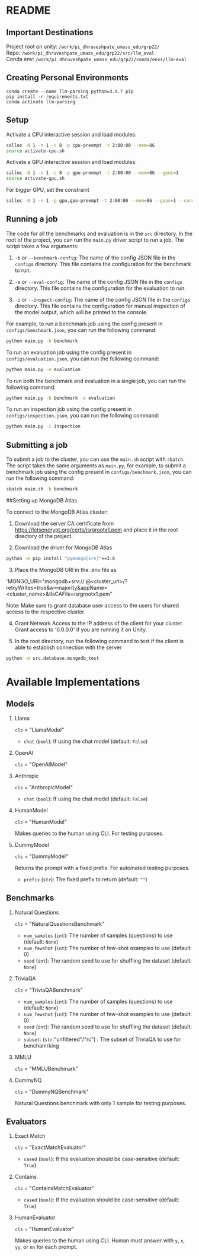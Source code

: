 # README

## Important Destinations
Project root on unity: `/work/pi_dhruveshpate_umass_edu/grp22/` <br />
Repo: `/work/pi_dhruveshpate_umass_edu/grp22/src/llm_eval` <br />
Conda env: `/work/pi_dhruveshpate_umass_edu/grp22/conda/envs/llm-eval` <br />

## Creating Personal Environments
`conda create --name llm-parsing python=3.9.7 pip` <br />
`pip install -r requirements.txt` <br />
`conda activate llm-parsing` <br />

## Setup

Activate a CPU interactive session and load modules:

```bash
salloc -N 1 -n 1 -c 8 -p cpu-preempt -t 2:00:00 --mem=8G
source activate-cpu.sh
```

Activate a GPU interactive session and load modules:

```bash
salloc -N 1 -n 1 -c 8 -p gpu-preempt -t 2:00:00 --mem=8G --gpus=1
source activate-gpu.sh
```

For bigger GPU, set the constraint

```bash
salloc -N 1 -n 1 -p gpu,gpu-preempt -t 2:00:00 --mem=8G --gpus=1 --constraint="[a100|m40|rtx8000]"
```

## Running a job

The code for all the benchmarks and evaluation is in the `src` directory. In
the root of the project, you can run the `main.py` driver script to run a job.
The script takes a few arguments:

1. `-b` or `--benchmark-config`: The name of the config JSON file in the
`configs` directory. This file contains the configuration for the benchmark
to run.

2. `-e` or `--eval-config`: The name of the config JSON file in the `configs`
directory. This file contains the configuration for the evaluation to run.

3. `-i` or `--inspect-config`: The name of the config JSON file in the
`configs` directory. This file contains the configuration for manual inspection
of the model output, which will be printed to the console.

For example, to run a benchmark job using the config present in
`configs/benchmark.json`, you can run the following command:

```bash
python main.py -b benchmark
```

To run an evaluation job using the config present in `configs/evaluation.json`,
you can run the following command:

```bash
python main.py -e evaluation
```

To run both the benchmark and evaluation in a single job, you can run the
following command:

```bash
python main.py -b benchmark -e evaluation
```

To run an inspection job using the config present in `configs/inspection.json`,
you can run the following command:

```bash
python main.py -i inspection
```

## Submitting a job

To submit a job to the cluster, you can use the `main.sh` script with `sbatch`.
The script takes the same arguments as `main.py`, for example, to submit a
benchmark job using the config present in `configs/benchmark.json`, you can run
the following command:

```bash
sbatch main.sh -b benchmark
```
##Setting up MongoDB Atlas

To connect to the MongoDB Atlas cluster:

1. Download the server CA certificate from https://letsencrypt.org/certs/isrgrootx1.pem and place it in the root directory of the project.

2. Download the driver for MongoDB Atlas
```bash
python -m pip install "pymongo[srv]"==3.6
```

3. Place the MongoDB URI in the .env file as 

'MONGO_URI="mongodb+srv://<username>:<password>@<cluster_url>/?retryWrites=true&w=majority&appName=<cluster_name>&tlsCAFile=isrgrootx1.pem"

Note: Make sure to grant database user access to the users for shared access to the respective cluster.

4. Grant Network Access to the IP address of the client for your cluster. Grant access to '0.0.0.0' if you are running it on Unity. 

5. In the root directory, run the following command to test if the client is able to establish connection with the server

```bash
python -m src.database.mongodb_test
```

# Available Implementations

## Models

1. Llama
    
    `cls` = "LlamaModel"
    * `chat` (`bool`): If using the chat model (default: `False`)

2. OpenAI

    `cls` = "OpenAIModel"
    

3. Anthropic

    `cls` = "AnthropicModel"
    * `chat` (`bool`): If using the chat model (default: `False`)

4. HumanModel
    
    `cls` = "HumanModel"
    
    Makes queries to the human using CLI. For testing purposes.

5. DummyModel
    
    `cls` = "DummyModel"
    
    Returns the prompt with a fixed prefix. For automated testing purposes.

    * `prefix` (`str`): The fixed prefix to return (default: `""`)


## Benchmarks

1. Natural Questions

    `cls` = "NaturalQuestionsBenchmark"
    * `num_samples` (`int`): The number of samples (questions) to use (default: `None`)
    * `num_fewshot` (`int`): The number of few-shot examples to use (default: 0)
    * `seed` (`int`): The random seed to use for shuffling the dataset (default: `None`)

2. TriviaQA

    `cls` = "TriviaQABenchmark"
    * `num_samples` (`int`): The number of samples (questions) to use (default: `None`)
    * `num_fewshot` (`int`): The number of few-shot examples to use (default: 0)
    * `seed` (`int`): The random seed to use for shuffling the dataset (default: `None`)
    * `subset`: (`str`:"unfiltered"/"rc") : The subset of TriviaQA to use for benchamrking

3. MMLU

    `cls` = "MMLUBenchmark"
    
4. DummyNQ

    `cls` = "DummyNQBenchmark"
    
    Natural Questions benchmark with only 1 sample for testing purposes.


## Evaluators

1. Exact Match

    `cls` = "ExactMatchEvaluator"
    * `cased` (`bool`): If the evaluation should be case-sensitive (default: `True`)

2. Contains

    `cls` = "ContainsMatchEvaluator"
    * `cased` (`bool`): If the evaluation should be case-sensitive (default: `True`)

3. HumanEvaluator

    `cls` = "HumanEvaluator"
    
    Makes queries to the human using CLI. Human must answer with `y`, `n`, `yy`,
    or `nn` for each prompt.
